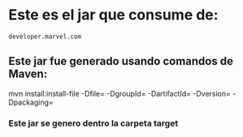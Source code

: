 # Este es el jar que consume de:

    developer.marvel.com

## Este jar fue generado usando comandos de Maven:

   mvn install:install-file -Dfile=<path-to-file> -DgroupId=<group-id> -DartifactId=<artifact-id> -Dversion=<version> -Dpackaging=<packaging>

### Este jar se genero dentro la carpeta target